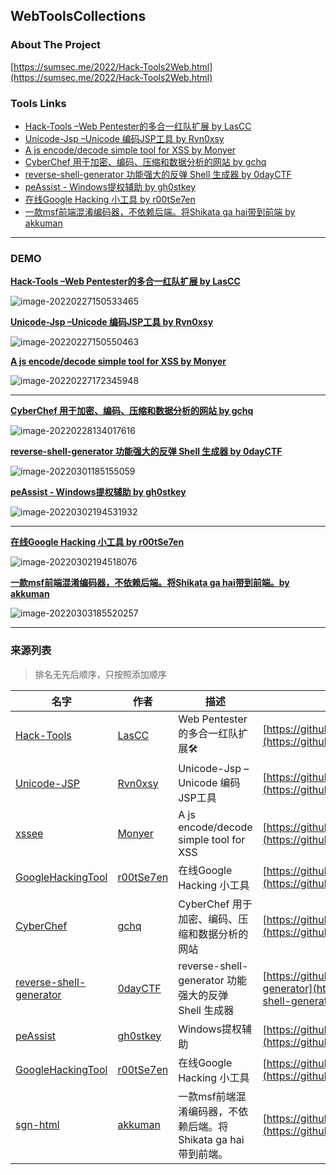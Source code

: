 ## WebToolsCollections

### About The Project

[https://sumsec.me/2022/Hack-Tools2Web.html](https://sumsec.me/2022/Hack-Tools2Web.html)





###  Tools Links

* [Hack-Tools –Web Pentester的多合一红队扩展 by LasCC ](https://ht.sumsec.me/HackTools/)
* [Unicode-Jsp –Unicode 编码JSP工具 by Rvn0xsy](https://ht.sumsec.me/unicodejsp.html)
* [A js encode/decode simple tool for XSS by Monyer](https://ht.sumsec.me/xssee/)
* [CyberChef 用于加密、编码、压缩和数据分析的网站 by gchq](https://ht.sumsec.me/CyberChef/)
* [reverse-shell-generator 功能强大的反弹 Shell 生成器 by 0dayCTF](https://ht.sumsec.me/reverse/)
* [peAssist - Windows提权辅助 by gh0stkey](https://ht.sumsec.me/peAssist/)
* [在线Google Hacking 小工具 by r00tSe7en](https://ht.sumsec.me/GoogleHackingTool/)
* [一款msf前端混淆编码器，不依赖后端。将Shikata ga hai带到前端 by akkuman](http://ht.sumsec.me/sgn-html/)



---



### DEMO

[**Hack-Tools –Web Pentester的多合一红队扩展 by LasCC** ](https://ht.sumsec.me/HackTools/)

![image-20220227150533465](https://cdn.jsdelivr.net/gh/SummerSec/Images/33u533ec33u533ec.png)



[**Unicode-Jsp –Unicode 编码JSP工具 by Rvn0xsy**](https://ht.sumsec.me/unicodejsp.html)



![image-20220227150550463](https://cdn.jsdelivr.net/gh/SummerSec/Images/50u550ec50u550ec.png)





 

[**A js encode/decode simple tool for XSS by Monyer**](https://ht.sumsec.me/xssee/)



![image-20220227172345948](https://cdn.jsdelivr.net/gh/SummerSec/Images/46u2346ec46u2346ec.png)

----

[**CyberChef 用于加密、编码、压缩和数据分析的网站 by gchq**](https://ht.sumsec.me/CyberChef/)



![image-20220228134017616](https://cdn.jsdelivr.net/gh/SummerSec/Images/17u4017ec17u4017ec.png)





[**reverse-shell-generator 功能强大的反弹 Shell 生成器 by 0dayCTF**](https://ht.sumsec.me/reverse/)



![image-20220301185155059](https://cdn.jsdelivr.net/gh/SummerSec/Images/55u5155ec55u5155ec.png)







[**peAssist - Windows提权辅助 by gh0stkey**](https://ht.sumsec.me/peAssist/)

![image-20220302194531932](https://cdn.jsdelivr.net/gh/SummerSec/Images/31u4531ec31u4531ec.png)

---

[**在线Google Hacking 小工具 by r00tSe7en**](https://ht.sumsec.me/GoogleHackingTool/)

![image-20220302194518076](https://cdn.jsdelivr.net/gh/SummerSec/Images/18u4518ec18u4518ec.png)



[**一款msf前端混淆编码器，不依赖后端。将Shikata ga hai带到前端。by akkuman**](https://ht.sumsec.me/sgn-html/)

![image-20220303185520257](https://cdn.jsdelivr.net/gh/SummerSec/Images/25u5525ec25u5525ec.png)



----

### 来源列表

> 排名无先后顺序，只按照添加顺序

| 名字                                                         | 作者                                      | 描述                                                         | GitHub地址                                                   |
| ------------------------------------------------------------ | ----------------------------------------- | ------------------------------------------------------------ | ------------------------------------------------------------ |
| [Hack-Tools](https://github.com/LasCC/Hack-Tools)            | [LasCC](https://github.com/LasCC)         | Web Pentester的多合一红队扩展🛠                               | [https://github.com/LasCC/Hack-Tools](https://github.com/LasCC/Hack-Tools) |
| [Unicode-JSP](https://github.com/Rvn0xsy/usefull-code/blob/main/Encoder/unicode-jsp.html) | [Rvn0xsy](https://github.com/Rvn0xsy)     | Unicode-Jsp –Unicode 编码JSP工具                             | [https://github.com/Rvn0xsy/usefull-code](https://github.com/Rvn0xsy/usefull-code) |
| [xssee](https://github.com/Monyer/xssee)                     | [Monyer](https://github.com/Monyer)       | A js encode/decode simple tool for XSS                       | [https://github.com/Monyer/xssee/](https://github.com/Monyer/xssee/) |
| [GoogleHackingTool](https://github.com/r00tSe7en/GoogleHackingTool) | [r00tSe7en](https://github.com/r00tSe7en) | 在线Google Hacking 小工具                                    | [https://github.com/r00tSe7en/GoogleHackingTool](https://github.com/r00tSe7en/GoogleHackingTool) |
| [CyberChef](https://github.com/gchq/CyberChef)               | [gchq](https://github.com/gchq)           | CyberChef 用于加密、编码、压缩和数据分析的网站               | [https://github.com/gchq/CyberChef](https://github.com/gchq/CyberChef) |
| [reverse-shell-generator](https://github.com/0dayCTF/reverse-shell-generator) | [0dayCTF](https://github.com/0dayCTF)     | reverse-shell-generator 功能强大的反弹 Shell 生成器          | [https://github.com/0dayCTF/reverse-shell-generator](https://github.com/0dayCTF/reverse-shell-generator) |
| [peAssist](https://github.com/gh0stkey/peAssist)             | [gh0stkey](https://github.com/gh0stkey)   | Windows提权辅助                                              | [https://github.com/gh0stkey/peAssist](https://github.com/gh0stkey/peAssist) |
| [GoogleHackingTool](https://github.com/r00tSe7en/GoogleHackingTool) | [r00tSe7en](https://github.com/r00tSe7en) | 在线Google Hacking 小工具                                    | [https://github.com/r00tSe7en/GoogleHackingTool](https://github.com/r00tSe7en/GoogleHackingTool) |
| [sgn-html](https://github.com/akkuman/sgn-html)              | [akkuman](https://github.com/akkuman)     | 一款msf前端混淆编码器，不依赖后端。将Shikata ga hai带到前端。 | [https://github.com/akkuman/sgn-html](https://github.com/akkuman/sgn-html) |


